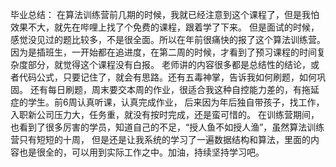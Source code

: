 毕业总结：
    在算法训练营前几期的时候，我就已经注意到这个课程了，但是我怕效果不大，就先在哔哩上找了个免费的课程，跟着学了下来。
但是面试的时候，感觉没见过的题比较多，不是很全面。所以在年前很痛快的报了这个算法训练营。
    因为是插班生，一开始都在追进度，在第二周的时候，才看到了预习课程的时间复杂度部分，就觉得这个课程没有白报。
老师讲的内容很多都是总结性的结论，或者代码公式，只要记住了，就会有思路。还有五毒神掌，告诉我如何刷题，如何巩固。
还有每日刷题，周末要交本周的作业，很适合我这种自控能力差的，有拖延症的学生。前6周认真听课，认真完成作业，
后来因为年后独自带孩子，找工作，入职新公司压力大，任务重，就没有按时完成，还是蛮可惜的。
    在训练营期间，也看到了很多厉害的学员，知道自己的不足，“授人鱼不如授人渔”，虽然算法训练营只有短短的十周，
但是还是让我系统的学习了一遍数据结构和算法，里面的内容也是很全的，可以用到实际工作之中。加油，持续坚持学习吧。
